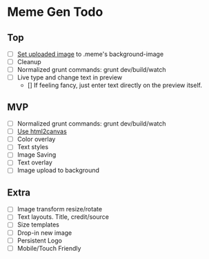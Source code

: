 # Meme Gen Todo

## Top

- [ ] [Set uploaded image][1] to .meme's background-image
- [ ] Cleanup
- [ ] Normalized grunt commands: grunt dev/build/watch
- [ ] Live type and change text in preview
  - [] If feeling fancy, just enter text directly on the preview itself.

## MVP
- [ ] Normalized grunt commands: grunt dev/build/watch
- [ ] [Use html2canvas](http://www.javascriptoo.com/html2canvas)
- [ ] Color overlay
- [ ] Text styles
- [ ] Image Saving
- [ ] Text overlay
- [ ] Image upload to background

## Extra
- [ ] Image transform resize/rotate
- [ ] Text layouts. Title, credit/source
- [ ] Size templates
- [ ] Drop-in new image
- [ ] Persistent Logo
- [ ] Mobile/Touch Friendly

[1]: http://stackoverflow.com/questions/12368910/html-display-image-after-selecting-filename
